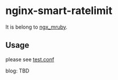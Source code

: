 # nginx-smart-ratelimit

It is belong to [ngx_mruby](https://github.com/matsumotory/ngx_mruby).

## Usage
please see [test.conf](./conf.d/test.conf)

blog: TBD
